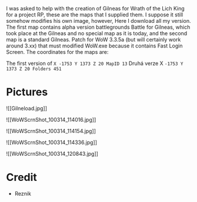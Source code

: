 I was asked to help with the creation of Gilneas for Wrath of the Lich King for a project RP, these are the maps that I supplied them. I suppose it still somehow modifies his own image, however, Here I download all my version. The first map contains alpha version battlegrounds Battle for Gilneas, which took place at the Gilneas and no special map as it is today, and the second map is a standard Gilneas. Patch for WoW 3.3.5a (but will certainly work around 3.xx) that must modified WoW.exe because it contains Fast Login Screen. The coordinates for the maps are:

The first version of `X -1753 Y 1373 Z 20 MapID 13`
Druhá verze X `-1753 Y 1373 Z 20 Folders 451`

# Pictures

![[Gilneload.jpg]]

![[WoWScrnShot_100314_114016.jpg]]

![[WoWScrnShot_100314_114154.jpg]]

![[WoWScrnShot_100314_114336.jpg]]

![[WoWScrnShot_100314_120843.jpg]]

# Credit

- Reznik
